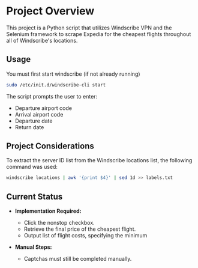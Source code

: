 # Project Overview

This project is a Python script that utilizes Windscribe VPN and the Selenium framework to scrape Expedia for the cheapest flights throughout all of Windscribe's locations.

## Usage
You must first start windscribe (if not already running) 
``` bash
sudo /etc/init.d/windscribe-cli start
```

The script prompts the user to enter:

- Departure airport code
- Arrival airport code
- Departure date
- Return date

## Project Considerations

To extract the server ID list from the Windscribe locations list, the following command was used:

```bash
windscribe locations | awk '{print $4}' | sed 1d >> labels.txt
```


## Current Status

- **Implementation Required:**
  - Click the nonstop checkbox.
  - Retrieve the final price of the cheapest flight.
  - Output list of flight costs, specifying the minimum

- **Manual Steps:**
  - Captchas must still be completed manually.



